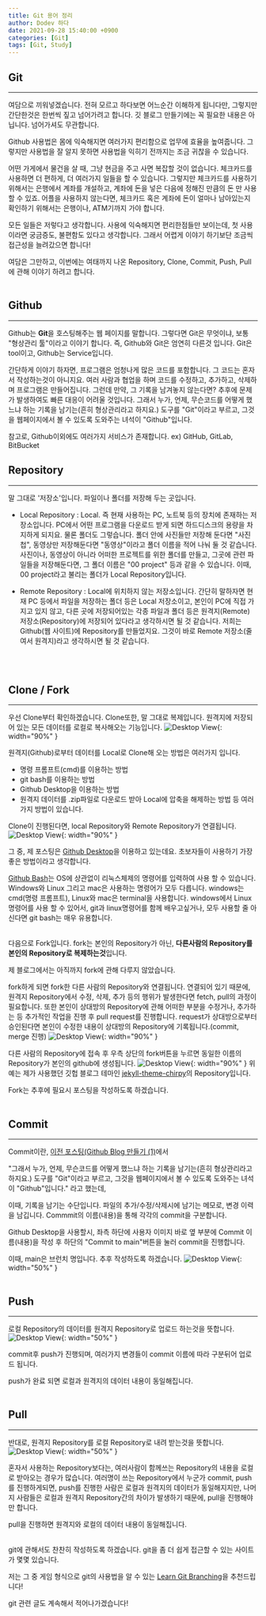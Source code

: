 ```yaml
---
title: Git 용어 정리
author: Dodev 하다
date: 2021-09-28 15:40:00 +0900
categories: [Git]
tags: [Git, Study]
---
```



## Git
---
여담으로 끼워넣겠습니다. 전혀 모르고 하다보면 어느순간 이해하게 됩니다만, 그렇지만 간단한것은 한번씩 짚고 넘어가려고 합니다.
깃 블로그 만들기에는 꼭 필요한 내용은 아닙니다. 넘어가셔도 무관합니다.
<br>

Github 사용법은 몸에 익숙해지면 여러가지 편리함으로 업무에 효율을 높여줍니다.
그렇지만 사용법을 잘 알지 못하면 사용법을 익히기 전까지는 조금 귀찮을 수 있습니다.
<br>

어떤 가게에서 물건을 살 때, 그냥 현금을 주고 사면 복잡할 것이 없습니다. 체크카드를 사용하면 더 편하게, 더 여러가지 일들을 할 수 있습니다. 그렇지만 체크카드를 사용하기 위해서는 은행에서 계좌를 개설하고, 계좌에 돈을 넣은 다음에 정해진 만큼의 돈 만 사용 할 수 있죠. 어플을 사용하지 않는다면, 체크카드 혹은 계좌에 돈이 얼마나 남아있는지 확인하기 위해서는 은행이나, ATM기까지 가야 합니다.
<br>

모든 일들은 저렇다고 생각합니다. 사용에 익숙해지면 편리한점들만 보이는데, 첫 사용이라면 궁금증도, 불편함도 있다고 생각합니다. 그래서 어렵게 이야기 하기보단 조금씩 접근성을 늘려갔으면 합니다!
<br>

여담은 그만하고, 이번에는 여태까지 나온 Repository, Clone, Commit, Push, Pull에 관해 이야기 하려고 합니다.
<br>
<br>

## Github
---
Github는 **Git**을 호스팅해주는 웹 페이지를 말합니다. 그렇다면 Git은 무엇이냐, 보통 "형상관리 툴"이라고 이야기 합니다.
즉, Github와 Git은 엄연히 다른것 입니다. Git은 tool이고, Github는 Service입니다.
<br>

간단하게 이야기 하자면, 
프로그램은 엄청나게 많은 코드를 포함합니다. 그 코드는 혼자서 작성하는것이 아니지요. 여러 사람과 협업을 하며 코드를 수정하고, 추가하고, 삭제하며 프로그램은 만들어집니다.
그런데 만약, 그 기록을 남겨놓지 않는다면? 추후에 문제가 발생하여도 빠른 대응이 어려울 것입니다.
그래서 누가, 언제, 무슨코드를 어떻게 했느냐 하는 기록을 남기는(흔히 형상관리라고 하지요.) 도구를 "Git"이라고 부르고,
그것을 웹페이지에서 볼 수 있도록 도와주는 녀석이 "Github"입니다.

참고로, Github이외에도 여러가지 서비스가 존재합니다. ex) GitHub, GitLab, BitBucket

## Repository
---
말 그대로 '저장소'입니다. 파일이나 폴더를 저장해 두는 곳입니다. 
 - Local Repository : Local. 즉 현재 사용하는 PC, 노트북 등의 장치에 존재하는 저장소입니다. 
	PC에서 어떤 프로그램을 다운로드 받게 되면 하드디스크의 용량을 차지하게 되지요. 
	물론 폴더도 그렇습니다. 폴더 안에 사진들만 저장해 둔다면 "사진첩", 동영상만 저장해둔다면 "동영상"이라고 폴더 이름을 적어 나눠 둘 것 같습니다. 
	사진이나, 동영상이 아니라 어떠한 프로젝트를 위한 폴더를 만들고, 그곳에 관련 파일들을 저장해둔다면, 그 폴더 이름은 "00 project" 등과 같을 수 있습니다. 이때, 00 project라고 불리는 폴더가 Local Repository입니다.
   
 - Remote Repository : Local에 위치하지 않는 저장소입니다. 간단히 말하자면 현재 PC 등에서 파일을 저장하는 폴더 등은 Local 저장소이고, 본인이 PC에 직접 가지고 있지 않고, 다른 곳에 저장되어있는 각종 파일과 폴더 등은 원격지(Remote) 저장소(Repository)에 저장되어 있다라고 생각하시면 될 것 같습니다.
  저희는 Github(웹 사이트)에 Repository를 만들었지요. 그것이 바로 Remote 저장소(줄여서 원격지)라고 생각하시면 될 것 같습니다.
<br>
<br>

## Clone / Fork
---
우선 Clone부터 확인하겠습니다. Clone또한, 말 그대로 복제입니다.
원격지에 저장되어 있는 모든 데이터를 로컬로 복사해오는 기능입니다. 
![Desktop View](/assets/img/2021-09-29/0.PNG){: width="90%" } 

원격지(Github)로부터 데이터를 Local로 Clone해 오는 방법은 여러가지 입니다.
- 명령 프롬프트(cmd)를 이용하는 방법
- git bash를 이용하는 방법
- Github Desktop을 이용하는 방법
- 원격지 데이터를 .zip파일로 다운로드 받아 Local에 압축을 해제하는 방법
등 여러가지 방법이 있습니다.

Clone이 진행된다면, local Repository와 Remote Repository가 연결됩니다.
![Desktop View](/assets/img/2021-09-29/4.PNG){: width="90%" }

그 중, 제 포스팅은 [Github Desktop](https://desktop.github.com/, "Github-Desktop")을 이용하고 있는데요. 초보자들이 사용하기 가장 좋은 방법이라고 생각합니다.

[Github Bash](https://git-scm.com/, "Github-Bash")는 OS에 상관없이 리눅스체제의 명령어를 입력하여 사용 할 수 있습니다. Windows와 Linux 그리고 mac은 사용하는 명령어가 모두 다릅니다. windows는 cmd(명령 프롬프트), Linux와 mac은 terminal을 사용합니다. windows에서 Linux명령어를 사용 할 수 있어서, git과 linux명령어를 함께 배우고싶거나, 모두 사용할 줄 아신다면 git bash는 매우 유용합니다.
<br>
<br>

다음으로 Fork입니다.
fork는 본인의 Repository가 아닌, **다른사람의 Repository를 본인의 Repository로 복제하는것**입니다. 

제 블로그에서는 아직까지 fork에 관해 다루지 않았습니다. 

fork하게 되면 fork한 다른 사람의 Repository와 연결됩니다. 연결되어 있기 때문에, 원격지 Repository에서 수정, 삭제, 추가 등의 행위가 발생한다면 fetch, pull의 과정이 필요합니다.
또한 본인이 상대방의 Repository에 관해 어떠한 부분을 수정거나, 추가하는 등 추가적인 작업을 진행 후 pull request를 진행합니다.
request가 상대방으로부터 승인된다면 본인이 수정한 내용이 상대방의 Repository에 기록됩니다.(commit, merge 진행) 
![Desktop View](/assets/img/2021-09-29/5.PNG){: width="90%" }

다른 사람의 Repository에 접속 후 우측 상단의 fork버튼을 누르면 동일한 이름의 Repository가 본인의 github에 생성됩니다.
![Desktop View](/assets/img/2021-09-29/6.PNG){: width="90%" }
위 예는 제가 사용했던 깃헙 블로그 테마인 [jekyll-theme-chirpy](https://github.com/cotes2020/jekyll-theme-chirpy, "jekyll-theme-chirpy")의 Repository입니다.

Fork는 추후에 필요시 포스팅을 작성하도록 하겠습니다.
<br>
<br>

## Commit
---
Commit이란, [이전 포스팅(Github Blog 만들기 (1)](https://wlqmffl0102.github.io/posts/%EC%B4%88%EB%B3%B4%EC%9E%90%EB%A5%BC-%EC%9C%84%ED%95%9C-GitHub-Blog-%EB%A7%8C%EB%93%A4%EA%B8%B0-1/, "이전 포스팅")에서 

"그래서 누가, 언제, 무슨코드를 어떻게 했느냐 하는 기록을 남기는(흔히 형상관리라고 하지요.) 도구를 "Git"이라고 부르고, 그것을 웹페이지에서 볼 수 있도록 도와주는 녀석이 "Github"입니다." 라고 했는데,

이때, 기록을 남기는 수단입니다.
파일의 추가/수정/삭제시에 남기는 메모로, 변경 이력을 남깁니다.
Commmit의 이름(내용)을 통해 각각의 commit을 구분합니다.

Github Desktop을 사용할시, 좌측 하단에 사용자 이미지 바로 옆 부분에 Commit 이름(내용)을 작성 후 하단의 "Commit to main"버튼을 눌러 commit을 진행합니다.

이때, main은 브런치 명입니다. 추후 작성하도록 하겠습니다.
![Desktop View](/assets/img/2021-09-28/5.PNG){: width="50%" }
<br>
<br>

## Push
---
로컬 Repository의 데이터를 원격지 Repository로 업로드 하는것을 뜻합니다.
![Desktop View](/assets/img/2021-09-29/2.PNG){: width="50%" }

commit후 push가 진행되며, 여러가지 변경들이 commit 이름에 따라 구분뒤어 업로드 됩니다.

push가 완료 되면 로컬과 원격지의 데이터 내용이 동일해집니다.
<br>
<br>

## Pull
---
반대로, 원격지 Repository를 로컬 Repository로 내려 받는것을 뜻합니다.
![Desktop View](/assets/img/2021-09-29/3.PNG){: width="50%" }

혼자서 사용하는 Repository보다는, 여러사람이 함께쓰는 Repository의 내용을 로컬로 받아오는 경우가 많습니다.
여러명이 쓰는 Repository에서 누군가 commit, push를 진행하게되면,
push를 진행한 사람은 로컬과 원격지의 데이터가 동일해지지만, 나머지 사람들은 로컬과 원격지 Repository간의 차이가 발생하기 때문에, pull을 진행해야만 합니다.

pull을 진행하면 원격지와 로컬의 데이터 내용이 동일해집니다.
<br>
<br>

git에 관해서도 찬찬히 작성하도록 하겠습니다.
git을 좀 더 쉽게 접근할 수 있는 사이트가 몇몇 있습니다.

저는 그 중 게임 형식으로 git의 사용법을 알 수 있는 [Learn Git Branching](https://learngitbranching.js.org/?locale=ko, "Learn Git Branching")을 추천드립니다!

git 관련 글도 계속해서 적어나가겠습니다!